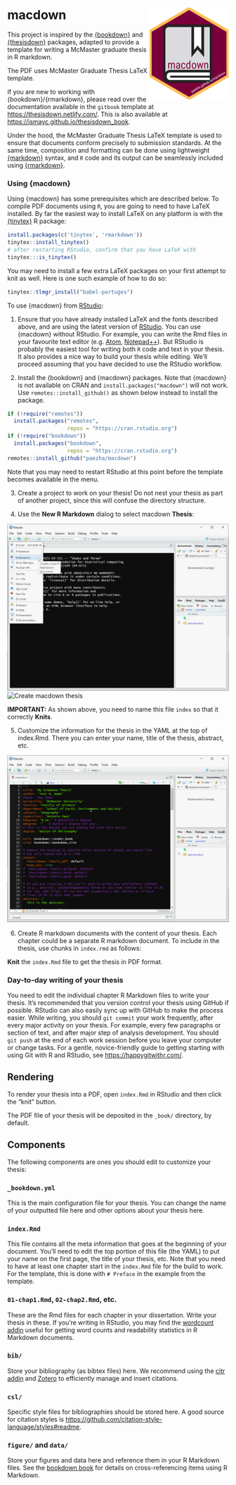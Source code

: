
<!-- README.md is generated from README.Rmd. Please edit that file -->

# macdown <img src="man/figures/macdown.png" align="right" width=180 />

This project is inspired by the
[{bookdown}](https://github.com/rstudio/bookdown) and
[{thesisdown}](https://github.com/ismayc/thesisdown) packages, adapted
to provide a template for writing a McMaster graduate thesis in R
markdown.

The PDF uses McMaster Graduate Thesis LaTeX template.

If you are new to working with {bookdown}/{rmarkdown}, please read over
the documentation available in the `gitbook` template at
<https://thesisdown.netlify.com/>. This is also available at
<https://ismayc.github.io/thesisdown_book>.

<!--
The current output for the four versions is here:
- [PDF](https://github.com/ismayc/thesisdown_book/blob/gh-pages/thesis.pdf) (Generating LaTeX file is available [here](https://github.com/ismayc/thesisdown_book/blob/gh-pages/thesis.tex) with other files in the [book directory](https://github.com/ismayc/thesisdown_book/tree/gh-pages).)
- [Word](https://github.com/ismayc/thesisdown_book/blob/gh-pages/thesis.docx)
- [ePub](https://github.com/ismayc/thesisdown_book/blob/gh-pages/thesis.epub)
- [gitbook](https://ismayc.github.io/thesisdown_book)
-->

Under the hood, the McMaster Graduate Thesis LaTeX template is used to
ensure that documents conform precisely to submission standards. At the
same time, composition and formatting can be done using lightweight
[{markdown}](https://rmarkdown.rstudio.com/authoring_basics.html)
syntax, and `R` code and its output can be seamlessly included using
[{rmarkdown}](https://rmarkdown.rstudio.com).

### Using {macdown}

Using {macdown} has some prerequisites which are described below. To
compile PDF documents using `R`, you are going to need to have LaTeX
installed. By far the easiest way to install LaTeX on any platform is
with the [{tinytex}](https://yihui.name/tinytex/) R package:

``` r
install.packages(c('tinytex', 'rmarkdown'))
tinytex::install_tinytex()
# after restarting RStudio, confirm that you have LaTeX with 
tinytex:::is_tinytex() 
```

You may need to install a few extra LaTeX packages on your first attempt
to knit as well. Here is one such example of how to do so:

``` r
tinytex::tlmgr_install("babel-portuges")
```

To use {macdown} from
[RStudio](https://www.rstudio.com/products/rstudio/download/):

1.  Ensure that you have already installed LaTeX and the fonts described
    above, and are using the latest version of
    [RStudio](https://www.rstudio.com/products/rstudio/download/). You
    can use {macdown} without RStudio. For example, you can write the
    Rmd files in your favourite text editor
    (e.g. [Atom](https://atom.io/),
    [Notepad++](https://notepad-plus-plus.org/)). But RStudio is
    probably the easiest tool for writing both `R` code and text in your
    thesis. It also provides a nice way to build your thesis while
    editing. We’ll proceed assuming that you have decided to use the
    RStudio workflow.

2.  Install the {bookdown} and {macdown} packages. Note that {macdown}
    is not available on CRAN and `install.packages("macdown")` will not
    work. Use `remotes::install_github()` as shown below instead to
    install the package.

``` r
if (!require("remotes")) 
  install.packages("remotes", 
                   repos = "https://cran.rstudio.org")
if (!require("bookdown")) 
  install.packages("bookdown", 
                   repos = "https://cran.rstudio.org")
remotes::install_github("paezha/macdown")
```

Note that you may need to restart RStudio at this point before the
template becomes available in the menu.

3.  Create a project to work on your thesis! Do not nest your thesis as
    part of another project, since this will confuse the directory
    structure.

4.  Use the **New R Markdown** dialog to select macdown **Thesis**:

![New R Markdown](man/figures/create-new-rmd.png) ![Create macdown
thesis](man/figures/select-macdown.png)

**IMPORTANT:** As shown above, you need to name this file `index` so
that it correctly **Knits**.

5.  Customize the information for the thesis in the YAML at the top of
    index.Rmd. There you can enter your name, title of the thesis,
    abstract, etc.

![Customize information](man/figures/customize-yaml.png)

6.  Create R markdown documents with the content of your thesis. Each
    chapter could be a separate R markdown document. To include in the
    thesis, use chunks in `index.rmd` as follows:

<!-- -->

**Knit** the `index.Rmd` file to get the thesis in PDF format.

### Day-to-day writing of your thesis

You need to edit the individual chapter R Markdown files to write your
thesis. It’s recommended that you version control your thesis using
GitHub if possible. RStudio can also easily sync up with GitHub to make
the process easier. While writing, you should `git commit` your work
frequently, after every major activity on your thesis. For example,
every few paragraphs or section of text, and after major step of
analysis development. You should `git push` at the end of each work
session before you leave your computer or change tasks. For a gentle,
novice-friendly guide to getting starting with using Git with R and
RStudio, see <https://happygitwithr.com/>.

## Rendering

To render your thesis into a PDF, open `index.Rmd` in RStudio and then
click the “knit” button.

The PDF file of your thesis will be deposited in the `_book/` directory,
by default.

## Components

The following components are ones you should edit to customize your
thesis:

### `_bookdown.yml`

This is the main configuration file for your thesis. You can change the
name of your outputted file here and other options about your thesis
here.

### `index.Rmd`

This file contains all the meta information that goes at the beginning
of your document. You’ll need to edit the top portion of this file (the
YAML) to put your name on the first page, the title of your thesis, etc.
Note that you need to have at least one chapter start in the `index.Rmd`
file for the build to work. For the template, this is done with
`# Preface` in the example from the template.

### `01-chap1.Rmd`, `02-chap2.Rmd`, etc.

These are the Rmd files for each chapter in your dissertation. Write
your thesis in these. If you’re writing in RStudio, you may find the
[wordcount addin](https://github.com/benmarwick/wordcountaddin) useful
for getting word counts and readability statistics in R Markdown
documents.

### `bib/`

Store your bibliography (as bibtex files) here. We recommend using the
[citr addin](https://github.com/crsh/citr) and
[Zotero](https://www.zotero.org/) to efficiently manage and insert
citations.

### `csl/`

Specific style files for bibliographies should be stored here. A good
source for citation styles is
<https://github.com/citation-style-language/styles#readme>.

### `figure/` and `data/`

Store your figures and data here and reference them in your R Markdown
files. See the [bookdown book](https://bookdown.org/yihui/bookdown/) for
details on cross-referencing items using R Markdown.
